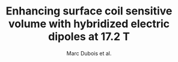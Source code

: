 ---
cat: ciel
subcat: neurophysics
bestof: false
author: Marc Dubois et al.
title: Enhancing surface coil sensitive volume with hybridized electric dipoles at 17.2 T
journal: Journal of Magnetic Resonance
year: 2019
type: article
url: https -//linkinghub.elsevier.com/retrieve/pii/S1090780719301843
doi: 10.1016/j.jmr.2019.106567
---
